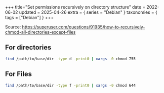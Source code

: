 +++
title="Set permissions recursively on directory structure"
date = 2022-06-02
updated = 2025-04-26
extra = { series = "Debian" }
taxonomies = { tags = ["Debian"] }
+++

Source: <https://superuser.com/questions/91935/how-to-recursively-chmod-all-directories-except-files>

## For directories

```sh
find /path/to/base/dir -type d -print0 | xargs -0 chmod 755
```

## For Files

```sh
find /path/to/base/dir -type f -print0 | xargs -0 chmod 644
```
